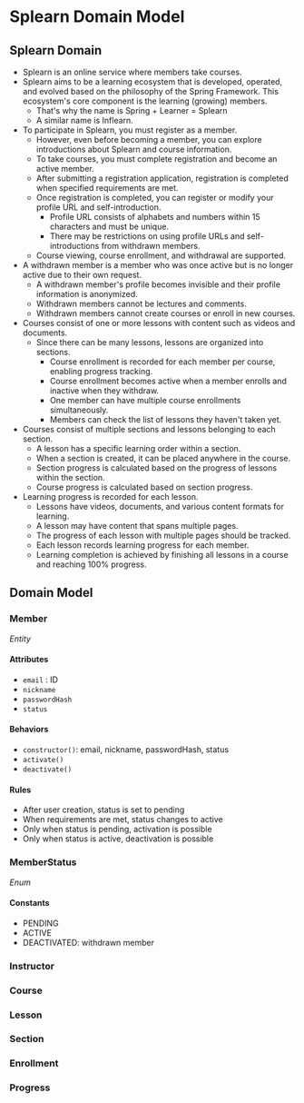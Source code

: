 # Splearn Domain Model

## Splearn Domain
* Splearn is an online service where members take courses.
* Splearn aims to be a learning ecosystem that is developed, operated, and evolved based on the philosophy of the Spring Framework.
  This ecosystem's core component is the learning (growing) members.
  * That's why the name is Spring + Learner = Splearn
  * A similar name is Inflearn.
* To participate in Splearn, you must register as a member.
  * However, even before becoming a member, you can explore introductions about Splearn and course information.
  * To take courses, you must complete registration and become an active member.
  * After submitting a registration application, registration is completed when specified requirements are met.
  * Once registration is completed, you can register or modify your profile URL and self-introduction.
    * Profile URL consists of alphabets and numbers within 15 characters and must be unique.
    * There may be restrictions on using profile URLs and self-introductions from withdrawn members.
  * Course viewing, course enrollment, and withdrawal are supported.
* A withdrawn member is a member who was once active but is no longer active due to their own request.
  * A withdrawn member's profile becomes invisible and their profile information is anonymized.
  * Withdrawn members cannot be lectures and comments.
  * Withdrawn members cannot create courses or enroll in new courses.
* Courses consist of one or more lessons with content such as videos and documents.
  * Since there can be many lessons, lessons are organized into sections.
    * Course enrollment is recorded for each member per course, enabling progress tracking.
    * Course enrollment becomes active when a member enrolls and inactive when they withdraw.
    * One member can have multiple course enrollments simultaneously.
    * Members can check the list of lessons they haven't taken yet.
* Courses consist of multiple sections and lessons belonging to each section.
  * A lesson has a specific learning order within a section.
  * When a section is created, it can be placed anywhere in the course.
  * Section progress is calculated based on the progress of lessons within the section.
  * Course progress is calculated based on section progress.
* Learning progress is recorded for each lesson.
  * Lessons have videos, documents, and various content formats for learning.
  * A lesson may have content that spans multiple pages.
  * The progress of each lesson with multiple pages should be tracked.
  * Each lesson records learning progress for each member.
  * Learning completion is achieved by finishing all lessons in a course and reaching 100% progress.

## Domain Model

### Member
_Entity_
#### Attributes
- `email` : ID
- `nickname`
- `passwordHash`
- `status`
#### Behaviors
- `constructor()`: email, nickname, passwordHash, status
- `activate()`
- `deactivate()`
#### Rules
- After user creation, status is set to pending 
- When requirements are met, status changes to active
- Only when status is pending, activation is possible
- Only when status is active, deactivation is possible

### MemberStatus
_Enum_
#### Constants
- PENDING
- ACTIVE
- DEACTIVATED: withdrawn member

### Instructor 

### Course

### Lesson

### Section

### Enrollment

### Progress


